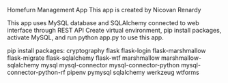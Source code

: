 Homefurn Management App
This app is created by Nicovan Renardy

This app uses MySQL database and SQLAlchemy connected to web interface through REST API Create virtual environment, pip install packages, activate MySQL, and run python app.py to use this app.

pip install packages: cryptography flask flask-login flask-marshmallow flask-migrate flask-sqlalchemy flask-wtf marshmallow marshmallow-sqlalchemy mysql mysql-connector mysql-connector-python mysql-connector-python-rf pipenv pymysql sqlalchemy werkzeug wtforms
